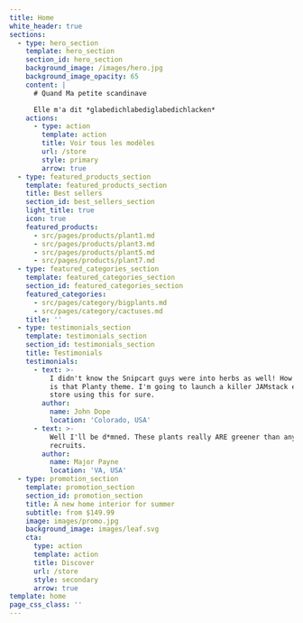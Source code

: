 ```yaml
---
title: Home
white_header: true
sections:
  - type: hero_section
    template: hero_section
    section_id: hero_section
    background_image: /images/hero.jpg
    background_image_opacity: 65
    content: |
      # Quand Ma petite scandinave

      Elle m'a dit *glabedichlabediglabedichlacken*
    actions:
      - type: action
        template: action
        title: Voir tous les modèles
        url: /store
        style: primary
        arrow: true
  - type: featured_products_section
    template: featured_products_section
    title: Best sellers
    section_id: best_sellers_section
    light_title: true
    icon: true
    featured_products:
      - src/pages/products/plant1.md
      - src/pages/products/plant3.md
      - src/pages/products/plant5.md
      - src/pages/products/plant7.md
  - type: featured_categories_section
    template: featured_categories_section
    section_id: featured_categories_section
    featured_categories:
      - src/pages/category/bigplants.md
      - src/pages/category/cactuses.md
    title: ''
  - type: testimonials_section
    template: testimonials_section
    section_id: testimonials_section
    title: Testimonials
    testimonials:
      - text: >-
          I didn't know the Snipcart guys were into herbs as well! How beautiful
          is that Planty theme. I'm going to launch a killer JAMstack e-commerce
          store using this for sure.
        author:
          name: John Dope
          location: 'Colorado, USA'
      - text: >-
          Well I'll be d*mned. These plants really ARE greener than any of my
          recruits.
        author:
          name: Major Payne
          location: 'VA, USA'
  - type: promotion_section
    template: promotion_section
    section_id: promotion_section
    title: A new home interior for summer
    subtitle: from $149.99
    image: images/promo.jpg
    background_image: images/leaf.svg
    cta:
      type: action
      template: action
      title: Discover
      url: /store
      style: secondary
      arrow: true
template: home
page_css_class: ''
---
```

